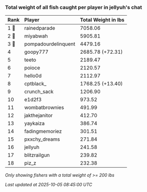 ### Total weight of all fish caught per player in jellyuh's chat

| Rank  | Player              | Total Weight in lbs |
|:------|:--------------------|:--------------------|
| 1 🥇  | rainedparade        | 7058.06             |
| 2 🥈  | miyabwah            | 5905.81             |
| 3 🥉  | pompadourdelinquent | 4479.16             |
| 4     | goopy777            | 2685.78 (+72.31)    |
| 5     | teeto               | 2189.47             |
| 6     | poioce              | 2120.57             |
| 7     | hello0d             | 2112.97             |
| 8     | cptblack_           | 1768.25 (+13.40)    |
| 9     | crunch_sack         | 1206.90             |
| 10    | e1d2f3              | 973.52              |
| 11    | wombatbrownies      | 491.99              |
| 12    | jakthejanitor       | 412.70              |
| 13    | yaykaiza            | 386.74              |
| 14    | fadingmemoriez      | 301.51              |
| 15    | pxxchy_dreams       | 271.84              |
| 16    | jellyuh             | 241.58              |
| 17    | blitzrailgun        | 239.82              |
| 18    | piz_z               | 232.38              |

_Only showing fishers with a total weight of >= 200 lbs_

_Last updated at 2025-10-05 08:45:00 UTC_